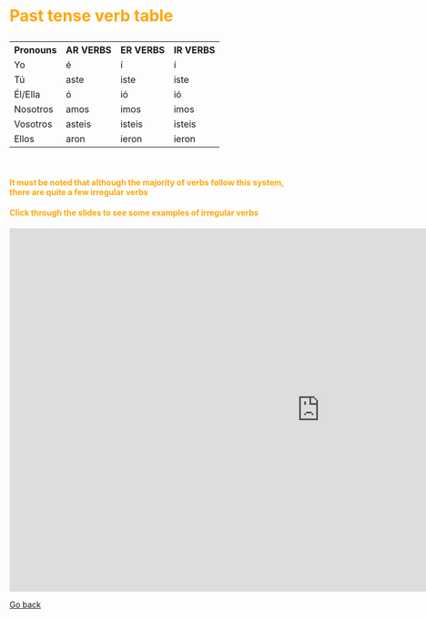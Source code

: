 <h1><p style="color:orange;">Past tense verb table</p></h1>
<p></p>
<body>
<table style="width:100%">
  <tr>
   <th>Pronouns</th>
    <th>AR VERBS</th>
    <th>ER VERBS</th> 
    <th>IR VERBS</th>
  </tr>
  <tr>
    <td>Yo</td>
    <td>é</td> 
    <td>í</td>
   <td>í</td>
  </tr>
  <tr>
    <td>Tú</td>
    <td>aste</td> 
    <td>iste</td>
   <td>iste</td>
  </tr>
 <tr>
  <td>Él/Ella</td>
  <td>ó</td>
  <td>ió</td>
  <td>ió</td>
 </tr>
 <tr>
  <td>Nosotros</td>
  <td>amos</td>
  <td>imos</td>
  <td>imos</td>
 </tr>
 <tr>
  <td>Vosotros</td>
  <td>asteis</td>
  <td>isteis</td>
  <td>isteis</td>
 </tr>
 <tr>
  <td>Ellos</td>
  <td>aron</td>
  <td>ieron</td>
  <td>ieron</td>
  </tr>
  </table>
  <br>
  <p></p>
  <h4><p style="color:orange;">It must be noted that although the majority of verbs follow this system, there are quite a few irregular verbs</p></h4>
  <h4><p style="color:orange;">Click through the slides to see some examples of irregular verbs</p></h4>
  <p></p>
  <iframe src="https://h5p.org/h5p/embed/393638" width="1090" height="638" frameborder="0" allowfullscreen="allowfullscreen"></iframe><script src="https://h5p.org/sites/all/modules/h5p/library/js/h5p-resizer.js" charset="UTF-8"></script>
  <br>
  <p>
  <a style="float:left;" href="basicgrammar.html" class="btn2">Go back</a>
  </p>
